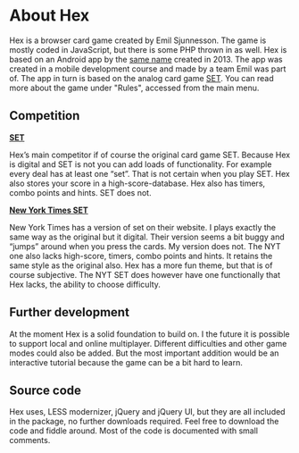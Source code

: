 # About Hex

Hex is a browser card game created by Emil Sjunnesson. The game is mostly coded in JavaScript, but there 
	is some PHP thrown in as well. Hex is based on an Android app by the 
	[same name](https://github.com/EmilSjunnesson/CardTest) created in 2013. The 
	app was created in a mobile development course and made by a team Emil was part of. The app in turn is 
	based on the analog card game [SET](http://en.wikipedia.org/wiki/Set_%28game%29). 
	You can read more about the game under "Rules", accessed from the main menu.

## Competition

**[SET](http://www.setgame.com/set)**

Hex’s main competitor if of course the original card game SET. Because Hex is digital and SET is not you 
	can add loads of functionality. For example every deal has at least one “set”. That is not certain when 
	you play SET. Hex also stores your score in a high-score-database. Hex also has timers, combo points and 
	hints. SET does not.

**[New York Times SET](http://www.nytimes.com/crosswords/game/set/?page=set&difficulty=&_r=0)**

New York Times has a version of set on their website. I plays exactly the same way as the original but 
	it digital. Their version seems a bit buggy and “jumps” around when you press the cards. My version does 
	not. The NYT one also lacks high-score, timers, combo points and hints. It retains the same style as the 
	original also. Hex has a more fun theme, but that is of course subjective. The NYT SET does however have 
	one functionally that Hex lacks, the ability to choose difficulty.

## Further development

At the moment Hex is a solid foundation to build on. I the future it is possible to support local and 
	online multiplayer. Different difficulties and other game modes could also be added. But the most 
	important addition would be an interactive tutorial because the game can be a bit hard to learn.

## Source code

Hex uses, LESS modernizer, jQuery and jQuery UI, but they are all included in the package, no further 
	downloads required. Feel free to download the code and fiddle around. Most of the code is documented 
	with small comments.